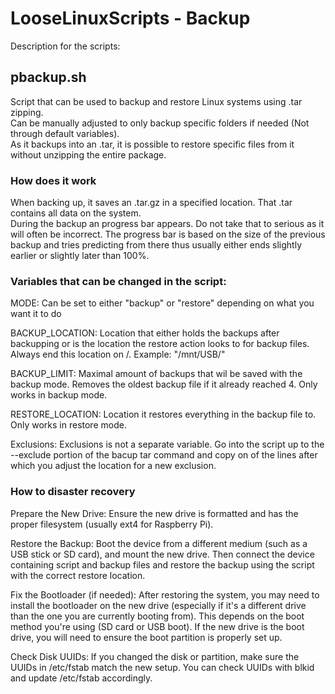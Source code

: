 # LooseLinuxScripts - Backup
Description for the scripts:

## pbackup.sh
Script that can be used to backup and restore Linux systems using .tar zipping. <br />
Can be manually adjusted to only backup specific folders if needed (Not through default variables). <br />
As it backups into an .tar, it is possible to restore specific files from it without unzipping the entire package.

### How does it work

When backing up, it saves an .tar.gz in a specified location. That .tar contains all data on the system.<br />
During the backup an progress bar appears. Do not take that to serious as it will often be incorrect. The progress bar is based on the size of the previous backup and tries predicting from there thus usually either ends slightly earlier or slightly later than 100%.

### Variables that can be changed in the script:

MODE: Can be set to either "backup" or "restore" depending on what you want it to do

BACKUP_LOCATION: Location that either holds the backups after backupping or is the location the restore action looks to for backup files. 
Always end this location on /. Example: "/mnt/USB/"

BACKUP_LIMIT: Maximal amount of backups that wil be saved with the backup mode. Removes the oldest backup file if it already reached 4. Only works in backup mode.

RESTORE_LOCATION: Location it restores everything in the backup file to. Only works in restore mode.

Exclusions: Exclusions is not a separate variable. Go into the script up to the --exclude portion of the bacup tar command and copy on of the lines after which you adjust the location for a new exclusion.

### How to disaster recovery

Prepare the New Drive: Ensure the new drive is formatted and has the proper filesystem (usually ext4 for Raspberry Pi).

Restore the Backup: Boot the device from a different medium (such as a USB stick or SD card), and mount the new drive. Then  connect the device containing script and backup files and restore the backup using the script with the correct restore location.

Fix the Bootloader (if needed): After restoring the system, you may need to install the bootloader on the new drive (especially if it's a different drive than the one you are currently booting from). This depends on the boot method you're using (SD card or USB boot). If the new drive is the boot drive, you will need to ensure the boot partition is properly set up.

Check Disk UUIDs: If you changed the disk or partition, make sure the UUIDs in /etc/fstab match the new setup. You can check UUIDs with blkid and update /etc/fstab accordingly.


